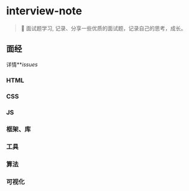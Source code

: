 # interview-note

> :art: 面试题学习, 记录、分享一些优质的面试题，记录自己的思考，成长。

## 面经

详情***issues*

### HTML

### CSS

### JS

### 框架、库

### 工具

### 算法

### 可视化
